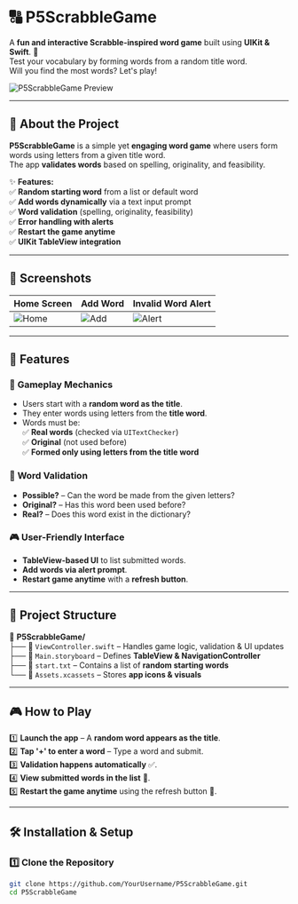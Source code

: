 # 🔠 P5ScrabbleGame  

A **fun and interactive Scrabble-inspired word game** built using **UIKit & Swift**. 🎯  
Test your vocabulary by forming words from a random title word.  
Will you find the most words? Let's play!  

![P5ScrabbleGame Preview](#) <!-- Add a screenshot of the app here -->

---

## 📖 About the Project  
**P5ScrabbleGame** is a simple yet **engaging word game** where users form words using letters from a given title word.  
The app **validates words** based on spelling, originality, and feasibility.  

✨ **Features:**  
✅ **Random starting word** from a list or default word  
✅ **Add words dynamically** via a text input prompt  
✅ **Word validation** (spelling, originality, feasibility)  
✅ **Error handling with alerts**  
✅ **Restart the game anytime**  
✅ **UIKit TableView integration**  

---

## 📸 Screenshots  
| Home Screen | Add Word | Invalid Word Alert |  
|------------|---------|------------------|  
| ![Home](#) | ![Add](#) | ![Alert](#) |  

---

## 🚀 Features  
### 🎯 **Gameplay Mechanics**  
- Users start with a **random word as the title**.  
- They enter words using letters from the **title word**.  
- Words must be:  
  ✅ **Real words** (checked via `UITextChecker`)  
  ✅ **Original** (not used before)  
  ✅ **Formed only using letters from the title word**  

### 📜 **Word Validation**  
- **Possible?** – Can the word be made from the given letters?  
- **Original?** – Has this word been used before?  
- **Real?** – Does this word exist in the dictionary?  

### 🎮 **User-Friendly Interface**  
- **TableView-based UI** to list submitted words.  
- **Add words via alert prompt**.  
- **Restart game anytime** with a **refresh button**.  

---

## 📂 Project Structure  
📁 **P5ScrabbleGame/**  
├── 📄 `ViewController.swift` – Handles game logic, validation & UI updates  
├── 📄 `Main.storyboard` – Defines **TableView & NavigationController**  
├── 📄 `start.txt` – Contains a list of **random starting words**  
└── 📄 `Assets.xcassets` – Stores **app icons & visuals**  

---

## 🎮 How to Play  

1️⃣ **Launch the app** – A **random word appears as the title**.  
2️⃣ **Tap '+' to enter a word** – Type a word and submit.  
3️⃣ **Validation happens automatically** ✅.  
4️⃣ **View submitted words in the list** 📜.  
5️⃣ **Restart the game anytime** using the refresh button 🔄.  

---

## 🛠 Installation & Setup  

### 1️⃣ Clone the Repository  
```bash
git clone https://github.com/YourUsername/P5ScrabbleGame.git
cd P5ScrabbleGame
